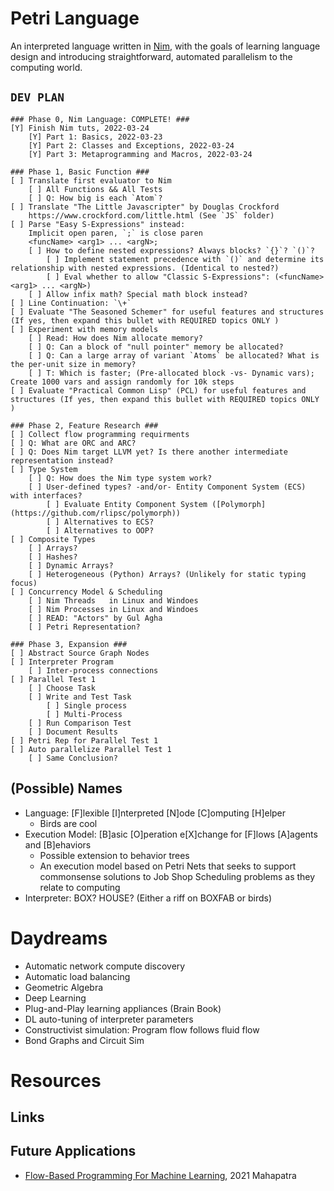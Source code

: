 # Petri Language  
An interpreted language written in [Nim](https://nim-lang.org/), with the goals of learning language design and introducing straightforward, automated parallelism to the computing world.

## `DEV PLAN`
```
### Phase 0, Nim Language: COMPLETE! ###
[Y] Finish Nim tuts, 2022-03-24
    [Y] Part 1: Basics, 2022-03-23
    [Y] Part 2: Classes and Exceptions, 2022-03-24
    [Y] Part 3: Metaprogramming and Macros, 2022-03-24

### Phase 1, Basic Function ###
[ ] Translate first evaluator to Nim
    [ ] All Functions && All Tests
    [ ] Q: How big is each `Atom`?
[ ] Translate "The Little Javascripter" by Douglas Crockford
    https://www.crockford.com/little.html (See `JS` folder)
[ ] Parse "Easy S-Expressions" instead: 
    Implicit open paren, `;` is close paren
    <funcName> <arg1> ... <argN>;
    [ ] How to define nested expressions? Always blocks? `{}`? `()`?
        [ ] Implement statement precedence with `()` and determine its relationship with nested expressions. (Identical to nested?)
        [ ] Eval whether to allow "Classic S-Expressions": (<funcName> <arg1> ... <argN>)
    [ ] Allow infix math? Special math block instead?
[ ] Line Continuation: `\+`    
[ ] Evaluate "The Seasoned Schemer" for useful features and structures (If yes, then expand this bullet with REQUIRED topics ONLY )
[ ] Experiment with memory models
    [ ] Read: How does Nim allocate memory?
    [ ] Q: Can a block of "null pointer" memory be allocated?
    [ ] Q: Can a large array of variant `Atoms` be allocated? What is the per-unit size in memory?
    [ ] T: Which is faster; (Pre-allocated block -vs- Dynamic vars); Create 1000 vars and assign randomly for 10k steps
[ ] Evaluate "Practical Common Lisp" (PCL) for useful features and structures (If yes, then expand this bullet with REQUIRED topics ONLY )

### Phase 2, Feature Research ###
[ ] Collect flow programming requirments
[ ] Q: What are ORC and ARC?
[ ] Q: Does Nim target LLVM yet? Is there another intermediate representation instead?
[ ] Type System
    [ ] Q: How does the Nim type system work?
    [ ] User-defined types? -and/or- Entity Component System (ECS) with interfaces?
        [ ] Evaluate Entity Component System ([Polymorph](https://github.com/rlipsc/polymorph))
        [ ] Alternatives to ECS?
        [ ] Alternatives to OOP?
[ ] Composite Types
    [ ] Arrays?
    [ ] Hashes?
    [ ] Dynamic Arrays?
    [ ] Heterogeneous (Python) Arrays? (Unlikely for static typing focus)
[ ] Concurrency Model & Scheduling
    [ ] Nim Threads   in Linux and Windoes
    [ ] Nim Processes in Linux and Windoes
    [ ] READ: "Actors" by Gul Agha
    [ ] Petri Representation?
    
### Phase 3, Expansion ###
[ ] Abstract Source Graph Nodes
[ ] Interpreter Program
    [ ] Inter-process connections
[ ] Parallel Test 1
    [ ] Choose Task
    [ ] Write and Test Task
        [ ] Single process
        [ ] Multi-Process
    [ ] Run Comparison Test
    [ ] Document Results
[ ] Petri Rep for Parallel Test 1
[ ] Auto parallelize Parallel Test 1
    [ ] Same Conclusion?
```

## (Possible) Names
* Language: [F]lexible [I]nterpreted [N]ode [C]omputing [H]elper
    - Birds are cool
* Execution Model: [B]asic [O]peration e[X]change for [F]lows [A]agents and [B]ehaviors
    - Possible extension to behavior trees
    - An execution model based on Petri Nets that seeks to support commonsense solutions to Job Shop Scheduling problems as they relate to computing
* Interpreter: BOX? HOUSE? (Either a riff on BOXFAB or birds)


# Daydreams
* Automatic network compute discovery 
* Automatic load balancing
* Geometric Algebra
* Deep Learning
* Plug-and-Play learning appliances (Brain Book)
* DL auto-tuning of interpreter parameters
* Constructivist simulation: Program flow follows fluid flow
* Bond Graphs and Circuit Sim

# Resources

## Links

## Future Applications
* [Flow-Based Programming For Machine Learning](https://assets.researchsquare.com/files/rs-707294/v1_covered.pdf), 2021 Mahapatra
